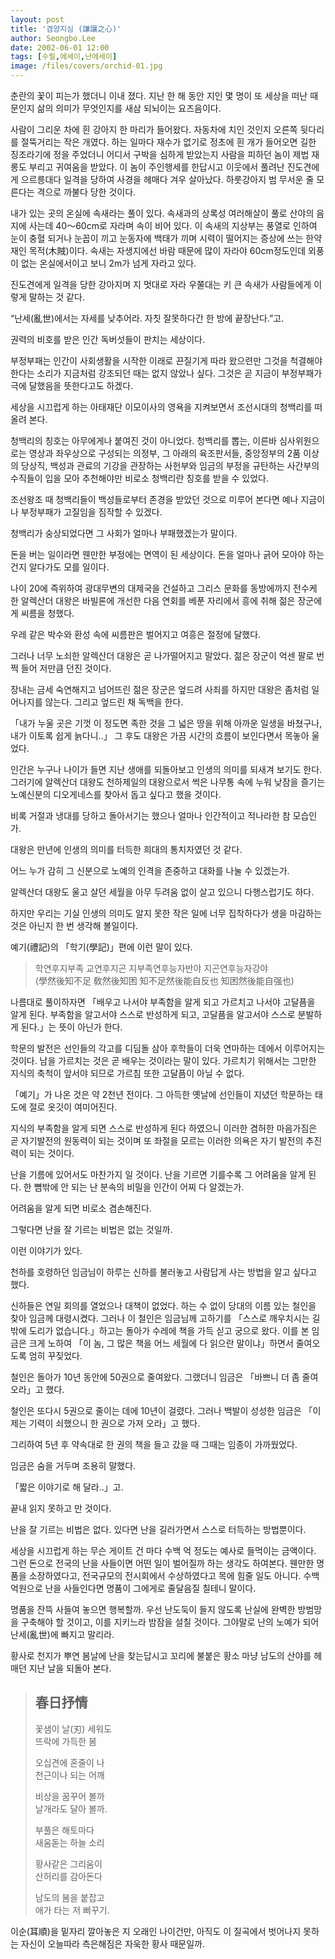 ```yaml
---
layout: post
title: '겸양지심 (謙讓之心)'
author: Seongbo.Lee
date: 2002-06-01 12:00
tags: [수필,에세이,난에세이]
image: /files/covers/orchid-01.jpg
---
```


춘란의 꽃이 피는가 했더니 이내 졌다. 지난 한 해 동안 지인 몇 명이 또 세상을 떠난 때문인지 삶의 의미가 무엇인지를 새삼 되뇌이는 요즈음이다.

사람이 그리운 차에 흰 강아지 한 마리가 들어왔다. 자동차에 치인 것인지 오른쪽 뒷다리를 절뚝거리는 작은 개였다. 하는 일마다 재수가 없기로 정초에 흰 개가 들어오면 길한 징조라기에 정을 주었더니 어디서 구박을 심하게 받았는지 사람을 피하던 놈이 제법 재롱도 부리고 귀여움을 받았다. 이 놈이 주인행세를 한답시고 이웃에서 풀려난 진도견에게 으르릉대다 일격을 당하여 사경을 헤매다 겨우 살아났다. 하룻강아지 범 무서운 줄 모른다는 격으로 까불다 당한 것이다. 

내가 있는 곳의 온실에 속새라는 풀이 있다. 속새과의 상록성 여러해살이 풀로 산야의 음지에 사는데 40～60cm로 자라며 속이 비어 있다. 이 속새의 지상부는 풍열로 인하여 눈이 충혈 되거나 눈꼽이 끼고 눈동자에 백태가 끼며 시력이 떨어지는 증상에 쓰는 한약재인 목적(木賊)이다. 속새는 자생지에선 바람 때문에 많이 자라야 60cm정도인데 외풍이 없는 온실에서이고 보니 2m가 넘게 자라고 있다.

진도견에게 일격을 당한 강아지며 지 멋대로 자라 우쭐대는 키 큰 속새가 사람들에게 이렇게 말하는 것 같다.

“난세(亂世)에서는 자세를 낮추어라. 자칫 잘못하다간 한 방에 끝장난다.”고.

권력의 비호를 받은 인간 독버섯들이 판치는 세상이다.

부정부패는 인간이 사회생활을 시작한 이래로 끈질기게 따라 왔으련만 그것을 척결해야 한다는 소리가 지금처럼 강조되던 때는 없지 않았나 싶다. 그것은 곧 지금이 부정부패가 극에 달했음을 뜻한다고도 하겠다.

세상을 시끄럽게 하는 아태재단 이모이사의 영욕을 지켜보면서 조선시대의 청백리를 떠올려 본다.

청백리의 칭호는 아무에게나 붙여진 것이 아니었다. 청백리를 뽑는, 이른바 심사위원으로는 영상과 좌우상으로 구성되는 의정부, 그 아래의 육조판서들, 중앙정부의 2품 이상의 당상직, 백성과 관료의 기강을 관장하는 사헌부와 임금의 부정을 규탄하는 사간부의 수직들이 입을 모아 추천해야만 비로소 청백리란 칭호를 받을 수 있었다.

조선왕조 때 청백리들이 백성들로부터 존경을 받았던 것으로 미루어 본다면 예나 지금이나 부정부패가 고질임을 짐작할 수 있겠다.

청백리가 숭상되었다면 그 사회가 얼마나 부패했겠는가 말이다.

돈을 버는 일이라면 웬만한 부정에는 면역이 된 세상이다. 돈을 얼마나 긁어 모아야 하는 건지 알다가도 모를 일이다.

나이 20에 즉위하여 광대무변의 대제국을 건설하고 그리스 문화를 동방에까지 전수케 한 알렉산더 대왕은 바빌론에 개선한 다음 연회를 베푼 자리에서 흥에 취해 젊은 장군에게 씨름을 청했다.

우레 같은 박수와 환성 속에 씨름판은 벌어지고 여흥은 절정에 달했다.

그러나 너무 노쇠한 알렉산더 대왕은 곧 나가떨어지고 말았다. 젊은 장군이 억센 팔로 번쩍 들어 저만큼 던진 것이다.

장내는 금세 숙연해지고 넘어뜨린 젊은 장군은 엎드려 사죄를 하지만 대왕은 좀처럼 일어나지를 않는다. 그리고 엎드린 채 독백을 한다.

「내가 누울 곳은 기껏 이 정도면 족한 것을 그 넓은 땅을 위해 아까운 일생을 바쳤구나, 내가 이토록 쉽게 늙다니..」 그 후도 대왕은 가끔 시간의 흐름이 보인다면서 목놓아 울었다.

인간은 누구나 나이가 들면 지난 생애를 되돌아보고 인생의 의미를 되새겨 보기도 한다. 그러기에 알렉산더 대왕도 천하제일의 대왕으로서 썩은 나무통 속에 누워 낮잠을 즐기는 노예신분의 디오게네스를 찾아서 돕고 싶다고 했을 것이다.

비록 거절과 냉대를 당하고 돌아서기는 했으나 얼마나 인간적이고 적나라한 참 모습인가.

대왕은 만년에 인생의 의미를 터득한 희대의 통치자였던 것 같다.

어느 누가 감히 그 신분으로 노예의 인격을 존중하고 대화를 나눌 수 있겠는가.

알렉산더 대왕도 울고 살던 세월을 아무 두려움 없이 살고 있으니 다행스럽기도 하다.

하지만 우리는 기실 인생의 의미도 알지 못한 작은 일에 너무 집착하다가 생을 마감하는 것은 아닌지 한 번 생각해 볼일이다.

예기(禮記)의 「학기(學記)」편에 이런 말이 있다.

>학연후지부족 교연후지곤 지부족연후능자반야 지곤연후능자강야<br />
>(學然後知不足 敎然後知困 知不足然後能自反也 知困然後能自强也)

나름대로 풀이하자면 「배우고 나서야 부족함을 알게 되고 가르치고 나서야 고달픔을 알게 된다. 부족함을 알고서야 스스로 반성하게 되고, 고달픔을 알고서야 스스로 분발하게 된다.」는 뜻이 아닌가 한다.

학문의 발전은 선인들의 각고를 디딤돌 삼아 후학들이 더욱 연마하는 데에서 이루어지는 것이다. 남을 가르치는 것은 곧 배우는 것이라는 말이 있다. 가르치기 위해서는 그만한 지식의 축척이 앞서야 되므로 가르침 또한 고달픔이 아닐 수 없다. 

「예기」가 나온 것은 약 2천년 전이다. 그 아득한 옛날에 선인들이 지녔던 학문하는 태도에 절로 옷깃이 여미어진다.

지식의 부족함을 알게 되면 스스로 반성하게 된다 하였으니 이러한 겸허한 마음가짐은 곧 자기발전의 원동력이 되는 것이며 또 좌절을 모르는 이러한 의욕은 자기 발전의 추진력이 되는 것이다.

난을 기름에 있어서도 마찬가지 일 것이다. 난을 기르면 기를수록 그 어려움을 알게 된다. 한 뼘밖에 안 되는 난 분속의 비밀을 인간이 어찌 다 알겠는가.

어려움을 알게 되면 비로소 겸손해진다.

그렇다면 난을 잘 기르는 비법은 없는 것일까.

이런 이야기가 있다.

천하를 호령하던 임금님이 하루는 신하를 불러놓고 사람답게 사는 방법을 알고 싶다고 했다.

신하들은 연일 회의를 열었으나 대책이 없었다. 하는 수 없이 당대의 이름 있는 철인을 찾아 임금께 대령시켰다. 그러나 이 철인은 임금님께 고하기를 「스스로 깨우치시는 길밖에 도리가 없습니다.」하고는 돌아가 수레에 책을 가득 싣고 궁으로 왔다. 이를 본 임금은 크게 노하여 「이 놈, 그 많은 책을 어느 세월에 다 읽으란 말이냐」하면서 줄여오도록 엄히 꾸짖었다.

철인은 돌아가 10년 동안에 50권으로 줄여왔다. 그랬더니 임금은 「바쁘니 더 좀 줄여 오라」고 했다.

철인은 또다시 5권으로 줄이는 데에 10년이 걸렸다. 그러나 백발이 성성한 임금은 「이제는 기력이 쇠했으니 한 권으로 가져 오라」고 했다.

그리하여 5년 후 약속대로 한 권의 책을 들고 갔을 때 그때는 임종이 가까웠었다.

임금은 숨을 거두며 조용히 말했다.

「짧은 이야기로 해 달라..」고. 

끝내 읽지 못하고 만 것이다.

난을 잘 기르는 비법은 없다. 있다면 난을 길러가면서 스스로 터득하는 방법뿐이다.

세상을 시끄럽게 하는 무슨 게이트 건 마다 수백 억 정도는 예사로 들먹이는 금액이다. 그런 돈으로 전국의 난을 사들이면 어떤 일이 벌어질까 하는 생각도 하여본다. 웬만한 명품을 소장하였다고, 전국규모의 전시회에서 수상하였다고 목에 힘줄 일도 아니다. 수백억원으로 난을 사들인다면 명품이 그에게로 줄달음질 칠테니 말이다.

명품을 잔뜩 사들여 놓으면 행복할까. 우선 난도둑이 들지 않도록 난실에 완벽한 방범망을 구축해야 할 것이고, 이를 지키느라 밤잠을 설칠 것이다.
그야말로 난의 노예가 되어 난세(亂世)에 빠지고 말리라. 

황사로 천지가 뿌연 봄날에 난을 찾는답시고 꼬리에 불붙은 황소 마냥 남도의 산야를 헤매던 지난 날을 되돌아 본다.

> ## 春日抒情
>
>꽃샘이 날(刃) 세워도<br>
>뜨락에 가득한 봄
>
>오십견에 혼줄이 나<br>
>천근이나 되는 어깨
>
>비상을 꿈꾸어 볼까<br>
>날개라도 달아 볼까.
>
>부풀은 해토마다<br>
>새움돋는 하늘 소리
>
>황사같은 그리움이<br>
>산허리를 감아돈다
>
>남도의 봄을 붙잡고<br>
>애가 타는 저 뻐꾸기.

이순(耳順)을 밑자리 깔아놓은 지 오래인 나이건만, 아직도 이 질곡에서 벗어나지 못하는 자신이 오늘따라 측은해짐은 자욱한 황사 때문일까.